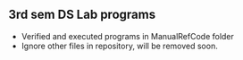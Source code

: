 ## 3rd sem DS Lab programs
* Verified and executed programs in ManualRefCode folder
* Ignore other files in repository, will be removed soon.
